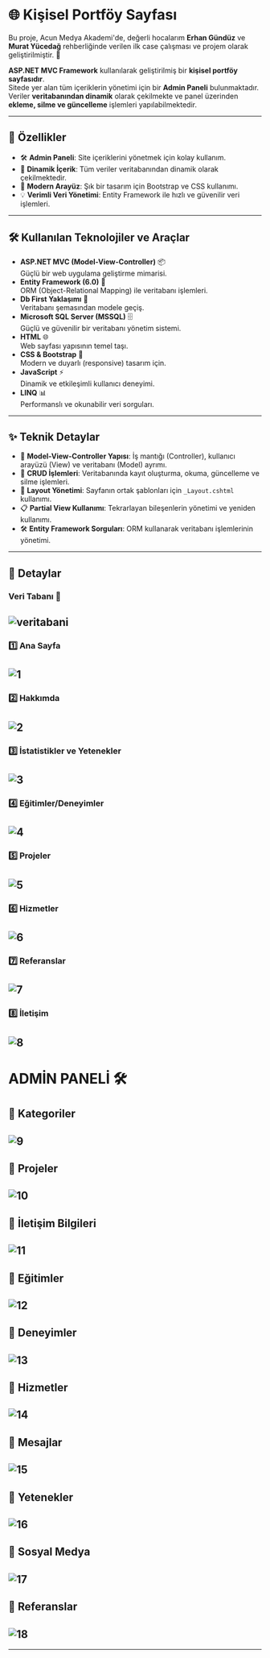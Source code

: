# 🌐 Kişisel Portföy Sayfası

Bu proje, Acun Medya Akademi'de, değerli hocalarım **Erhan Gündüz** ve **Murat Yücedağ** rehberliğinde verilen ilk case çalışması ve projem olarak geliştirilmiştir. 🌟

**ASP.NET MVC Framework** kullanılarak geliştirilmiş bir **kişisel portföy sayfasıdır**.  
Sitede yer alan tüm içeriklerin yönetimi için bir **Admin Paneli** bulunmaktadır.  
Veriler **veritabanından dinamik** olarak çekilmekte ve panel üzerinden **ekleme, silme ve güncelleme** işlemleri yapılabilmektedir.

---

## 🚀 Özellikler
- 🛠️ **Admin Paneli**: Site içeriklerini yönetmek için kolay kullanım.  
- 🔄 **Dinamik İçerik**: Tüm veriler veritabanından dinamik olarak çekilmektedir.  
- 🎨 **Modern Arayüz**: Şık bir tasarım için Bootstrap ve CSS kullanımı.  
- 💡 **Verimli Veri Yönetimi**: Entity Framework ile hızlı ve güvenilir veri işlemleri.

---

## 🛠️ Kullanılan Teknolojiler ve Araçlar
- **ASP.NET MVC (Model-View-Controller)** 📦  
  Güçlü bir web uygulama geliştirme mimarisi.
- **Entity Framework (6.0)** 🔗  
  ORM (Object-Relational Mapping) ile veritabanı işlemleri.  
- **Db First Yaklaşımı** 📜  
  Veritabanı şemasından modele geçiş.  
- **Microsoft SQL Server (MSSQL)** 🗄️  
  Güçlü ve güvenilir bir veritabanı yönetim sistemi.  
- **HTML** 🌐  
  Web sayfası yapısının temel taşı.  
- **CSS & Bootstrap** 🎨  
  Modern ve duyarlı (responsive) tasarım için.  
- **JavaScript** ⚡  
  Dinamik ve etkileşimli kullanıcı deneyimi.  
- **LINQ** 📊  
  Performanslı ve okunabilir veri sorguları.

---

## ✨ Teknik Detaylar
- 📂 **Model-View-Controller Yapısı**: İş mantığı (Controller), kullanıcı arayüzü (View) ve veritabanı (Model) ayrımı.  
- 🔧 **CRUD İşlemleri**: Veritabanında kayıt oluşturma, okuma, güncelleme ve silme işlemleri.  
- 📑 **Layout Yönetimi**: Sayfanın ortak şablonları için `_Layout.cshtml` kullanımı.  
- 📋 **Partial View Kullanımı**: Tekrarlayan bileşenlerin yönetimi ve yeniden kullanımı.  
- 🛠️ **Entity Framework Sorguları**: ORM kullanarak veritabanı işlemlerinin yönetimi.

---

## 📸 Detaylar
### Veri Tabanı 📌 
![veritabani](https://github.com/user-attachments/assets/25859061-dfe3-40fc-84c2-822e8e6732cf)
---
 ### 1️⃣ Ana Sayfa

![1](https://github.com/user-attachments/assets/d33b71e5-b36b-464b-af4c-35d577bb8237)
---
### 2️⃣ Hakkımda
![2](https://github.com/user-attachments/assets/cdcbbdd8-7609-4fb3-a1bc-501da40c5372)
---
### 3️⃣ İstatistikler ve Yetenekler
![3](https://github.com/user-attachments/assets/1e0c0e7d-b8c6-449f-8fcc-6313d0a5bf3a)
---
### 4️⃣ Eğitimler/Deneyimler
![4](https://github.com/user-attachments/assets/18f168b6-d56a-4984-8727-43ed0ef98eeb)
---
### 5️⃣ Projeler
![5](https://github.com/user-attachments/assets/7a075a59-78d6-49f3-9c0e-b7a67317bd45)
---
### 6️⃣ Hizmetler
![6](https://github.com/user-attachments/assets/59c800d7-eff0-4dfa-8aba-34fb6d85beee)
---
### 7️⃣ Referanslar
![7](https://github.com/user-attachments/assets/96fbe45f-88d9-4cd1-8dad-b04c22890c43)
---
### 8️⃣ İletişim
![8](https://github.com/user-attachments/assets/f63d4f54-6218-494e-ac93-656d978a296b)
---

# ADMİN PANELİ 🛠️
## 🎯 Kategoriler 
![9](https://github.com/user-attachments/assets/c988561a-f9c4-476c-ba7a-f4ad8a6dfb3b)
---
## 🎯 Projeler 
![10](https://github.com/user-attachments/assets/ac158f5f-00c8-4a86-928b-9e2c68110b8c)
---
## 🎯 İletişim Bilgileri
![11](https://github.com/user-attachments/assets/5dfc6760-59d7-4ade-80f8-9874f679dc5e)
---
## 🎯 Eğitimler 
![12](https://github.com/user-attachments/assets/f0c50ea8-8da9-444c-a3d5-e983cfd86015)
---
## 🎯 Deneyimler
![13](https://github.com/user-attachments/assets/51866286-99da-47b4-bf71-511725ff0eab)
---
## 🎯 Hizmetler
![14](https://github.com/user-attachments/assets/8a7458ea-902b-43fb-8383-6de874839a52)
---
## 🎯 Mesajlar
![15](https://github.com/user-attachments/assets/3a5be328-7c52-4365-bd8f-7c581164392a)
---
## 🎯 Yetenekler
![16](https://github.com/user-attachments/assets/a3c3654f-0908-41e0-900e-bdfe488cce76)
---
## 🎯 Sosyal Medya
![17](https://github.com/user-attachments/assets/e0abd273-44b7-4160-b170-3c8082d785bf)
---
## 🎯 Referanslar
![18](https://github.com/user-attachments/assets/5c099022-0606-4ef9-b1bf-c083bc29404e)
---




---
